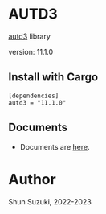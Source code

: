 # AUTD3 

[autd3](https://github.com/shinolab/autd3) library

version: 11.1.0

## Install with Cargo

```
[dependencies]
autd3 = "11.1.0"
```

## Documents

- Documents are [here](https://docs.rs/autd3/).

# Author

Shun Suzuki, 2022-2023
